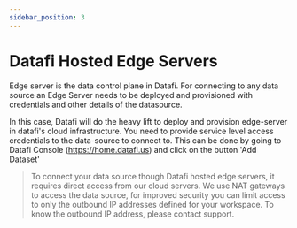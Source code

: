 ```yaml
---
sidebar_position: 3
---
```


# Datafi Hosted Edge Servers

Edge server is the data control plane in Datafi. For connecting to any data source an Edge Server needs to be deployed and provisioned with credentials and other details of the datasource.

In this case, Datafi will do the heavy lift to deploy and provision edge-server in datafi's cloud infrastructure. You need to provide service level access credentials to the data-source to connect to. This can be done by going to Datafi Console (https://home.datafi.us) and click on the button 'Add Dataset'

> To connect your data source though Datafi hosted edge servers, it requires direct access from our cloud servers. We use NAT gateways to access the data source, for improved security you can limit access to only the outbound IP addresses defined for your workspace. To know the outbound IP address, please contact support.  